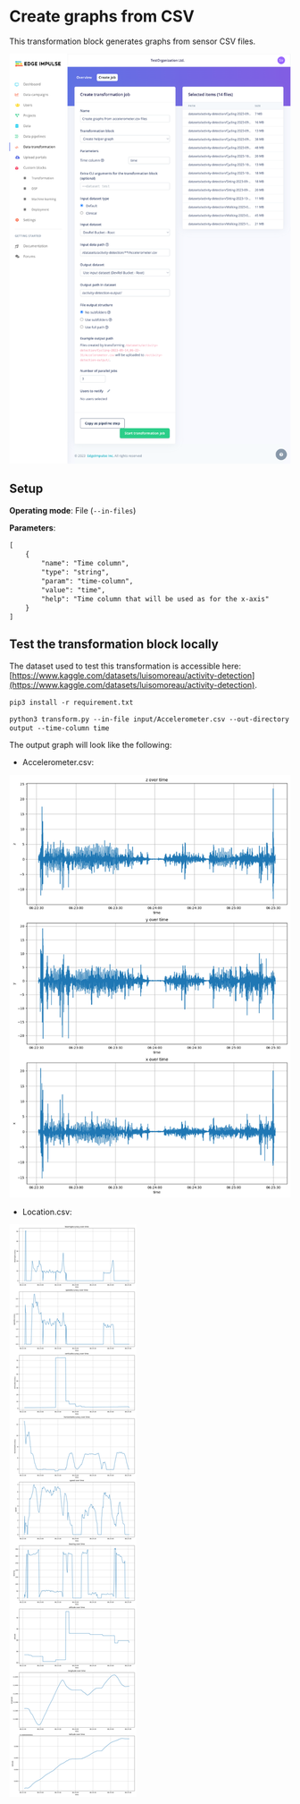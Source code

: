 # Create graphs from CSV

This transformation block generates graphs from sensor CSV files.

![Run job](https://github.com/edgeimpulse/transformation-blocks/blob/main/assets/create-graphs/run-job.png?raw=true)

## Setup

**Operating mode**: File (`--in-files`)

**Parameters**:

```
[
    {
        "name": "Time column",
        "type": "string",
        "param": "time-column",
        "value": "time",
        "help": "Time column that will be used as for the x-axis"
    }
]
```

## Test the transformation block locally

The dataset used to test this transformation is accessible here: [https://www.kaggle.com/datasets/luisomoreau/activity-detection](https://www.kaggle.com/datasets/luisomoreau/activity-detection).

```
pip3 install -r requirement.txt
```

```
python3 transform.py --in-file input/Accelerometer.csv --out-directory output --time-column time
```

The output graph will look like the following:

* Accelerometer.csv:

![Accelerometer graph](https://github.com/edgeimpulse/transformation-blocks/blob/main/assets/create-graphs/Accelerometer.graph.png?raw=true)

* Location.csv:

![Location graph](https://github.com/edgeimpulse/transformation-blocks/blob/main/assets/create-graphs/Location.graph.png?raw=true)